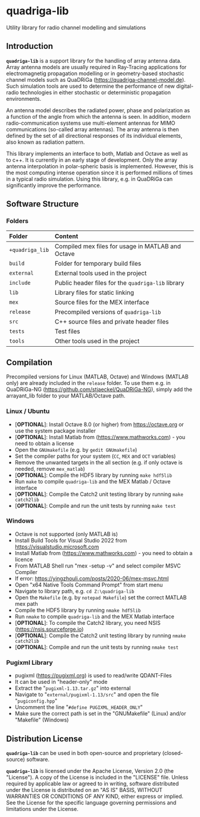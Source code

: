 # quadriga-lib
Utility library for radio channel modelling and simulations

## Introduction

**`quadriga-lib`** is a support library for the handling of array antenna data. Array antenna models are usually required in Ray-Tracing applications for electromagnetig propagation modelling or in geometry-based stochastic channel models such as QuaDRiGa (https://quadriga-channel-model.de). Such simulation tools are used to determine the performance of new digital-radio technologies in either stochastic or deterministic propagation environments. 

An antenna model describes the radiated power, phase and polarization as a function of the angle from which the antenna is seen. In addition, modern radio-communication systems use multi-element antennas for MIMO communications (so-called array antennas). The array antenna is then defined by the set of all directional responses of its individual elements, also known as radiation pattern.

This library implements an interface to both, Matlab and Octave as well as to c++. It is currently in an early stage of development. Only the array antenna interpolation in polar-spheric basis is implemented. However, this is the most computing intense operation since it is performed millions of times in a typical radio simulation. Using this library, e.g. in QuaDRiGa can significantly improve the performance.

## Software Structure
### Folders

| Folder | Content |
|:---|:---|
`+quadriga_lib` | Compiled mex files for usage in MATLAB and Octave
`build` | Folder for temporary build files
`external` | External tools used in the project
`include` | Public header files for the `quadriga-lib` library
`lib` | Library files for static linking
`mex` | Source files for the MEX interface
`release` | Precompiled versions of `quadriga-lib`
`src` | C++ source files and private header files
`tests` | Test files
`tools` | Other tools used in the project

## Compilation

Precompiled versions for Linux (MATLAB, Octave) and Windows (MATLAB only) are already included in the `release` folder. To use them e.g. in QuaDRiGa-NG (https://github.com/stjaeckel/QuaDRiGa-NG), simply add the arrayant_lib folder to your MATLAB/Octave path.

### Linux / Ubuntu

* [**OPTIONAL**]: Install Octave 8.0 (or higher) from https://octave.org or use the system package installer
* [**OPTIONAL**]: Install Matlab from (https://www.mathworks.com) - you need to obtain a license
* Open the `GNUmakefile` (e.g. by `gedit GNUmakefile`)
* Set the compiler paths for your system (`CC`, `MEX` and `OCT` variables)
* Remove the unwanted targets in the all section (e.g. if only octave is needed, remove `mex_matlab`)
* [**OPTIONAL**]: Compile the HDF5 library by running `make hdf5lib`
* Run `make` to compile `quadriga-lib` and the MEX Matlab / Octave interface
* [**OPTIONAL**]: Compile the Catch2 unit testing library by running `make catch2lib`
* [**OPTIONAL**]: Compile and run the unit tests by running `make test`


### Windows
* Octave is not supported (only MATLAB is)
* Install Build Tools for Visual Studio 2022 from https://visualstudio.microsoft.com
* Install Matlab from (https://www.mathworks.com) - you need to obtain a licence
* From MATLAB Shell run "mex -setup -v" and select compiler MSVC Compiler
* If error: https://yingzhouli.com/posts/2020-06/mex-msvc.html
* Open "x64 Native Tools Command Prompt" from start menu
* Navigate to library path, e.g. `cd Z:\quadriga-lib`
* Open the `Makefile` (e.g. by `notepad Makefile`) set the correct MATLAB mex path 
* Compile the HDF5 library by running `nmake hdf5lib`
* Run `nmake` to compile `quadriga-lib` and the MEX Matlab interface
* [**OPTIONAL**]: To compile the Catch2 library, you need NSIS (https://nsis.sourceforge.io)
* [**OPTIONAL**]: Compile the Catch2 unit testing library by running `nmake catch2lib`
* [**OPTIONAL**]: Compile and run the unit tests by running `nmake test`


### Pugixml Library
* pugixml (https://pugixml.org) is used to read/write QDANT-Files
* It can be used in "header-only" mode
* Extract the "`pugixml-1.13.tar.gz`" into external
* Navigate to "`external/pugixml-1.13/src`" and open the file "`pugiconfig.hpp`"
* Uncomment the line "`#define PUGIXML_HEADER_ONLY`"
* Make sure the correct path is set in the "GNUMakefile" (Linux) and/or "Makefile" (Windows)

## Distribution License

**`quadriga-lib`** can be used in both open-source and proprietary (closed-source) software.

**`quadriga-lib`** is licensed under the Apache License, Version 2.0 (the "License").
A copy of the License is included in the "LICENSE" file. Unless required by applicable law or agreed to in writing, software distributed under the License is distributed on an "AS IS" BASIS, WITHOUT WARRANTIES OR CONDITIONS OF ANY KIND, either express or implied. See the License for the specific language governing permissions and limitations under the License.

